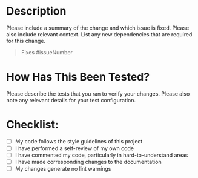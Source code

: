 # Description

Please include a summary of the change and which issue is fixed. Please also include relevant context. List any new dependencies that are required for this change.

> Fixes #issueNumber

# How Has This Been Tested?

Please describe the tests that you ran to verify your changes. Please also note any relevant details for your test configuration.

# Checklist:

- [ ] My code follows the style guidelines of this project
- [ ] I have performed a self-review of my own code
- [ ] I have commented my code, particularly in hard-to-understand areas
- [ ] I have made corresponding changes to the documentation
- [ ] My changes generate no lint warnings